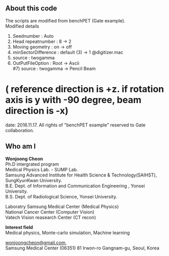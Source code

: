 ## About this code  
The scripts are modified from benchPET (Gate example).   
Modified details   
1) Seednumber : Auto  
2) Head repeatnumber : 8 -> 2  
3) Moving geometry : on -> off   
4) minSectorDifference : default (3) -> 1 @digitizer.mac  
5) source : twogamma   
6) OutPutFileOption : Root -> Ascii   
#7) source : twogamma -> Pencil Beam  
# ( reference direction is +z. if rotation axis is y with -90 degree, beam direction is -x)


date: 2016.11.17.
All rights of "benchPET example" reserved to Gate collaboration.  





## Who am I 
**Wonjoong Cheon**  
Ph.D intergrated program  
Medical Physics Lab. - SUMP Lab.  
Samsung Advanced Institute for Health Science & Technology(SAIHST), SungKyunKwan University.  
B.E. Dept. of Information and Communication Engineering , Yonsei University.  
B.S. Dept. of Radiological Science, Yonsei University.  

Laboratry
Samsung Medical Center (Medical Physics)  
National Cancer Center (Computer Vision)  
Vatech Vision reasearch Center (CT recon)  

**Interest field**  
Medical physics, Monte-carlo simulation, Machine learning  

wonjoongcheon@gmail.com,   
Samsung Medical Center (06351) 81 Irwon-ro Gangnam-gu, Seoul, Korea
